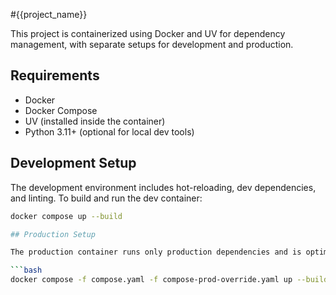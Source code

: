 #{{project_name}}

This project is containerized using Docker and UV for dependency management, with separate setups for development and production.

## Requirements

- Docker
- Docker Compose
- UV (installed inside the container)
- Python 3.11+ (optional for local dev tools)

## Development Setup

The development environment includes hot-reloading, dev dependencies, and linting. To build and run the dev container:

```bash
docker compose up --build

## Production Setup

The production container runs only production dependencies and is optimized for performance. To build and run the production container:

```bash
docker compose -f compose.yaml -f compose-prod-override.yaml up --build

